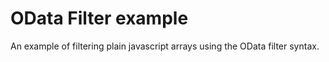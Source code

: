 # OData Filter example

An example of filtering plain javascript arrays using the OData filter syntax.